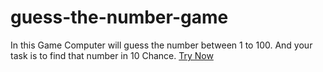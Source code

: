# guess-the-number-game
In this Game Computer will guess the number between 1 to 100. And your task is to find that number in 10 Chance.
<a target="_blank" href="https://imhardikdesai.github.io/guess-the-number-game/">Try Now</a>

